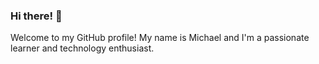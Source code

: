 ### Hi there! 👋

Welcome to my GitHub profile! My name is Michael and I'm a passionate learner and technology enthusiast.

